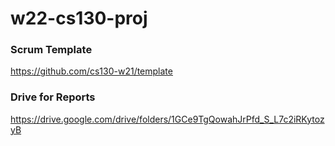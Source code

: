 # w22-cs130-proj

### Scrum Template

https://github.com/cs130-w21/template

### Drive for Reports

https://drive.google.com/drive/folders/1GCe9TgQowahJrPfd_S_L7c2iRKytozyB
